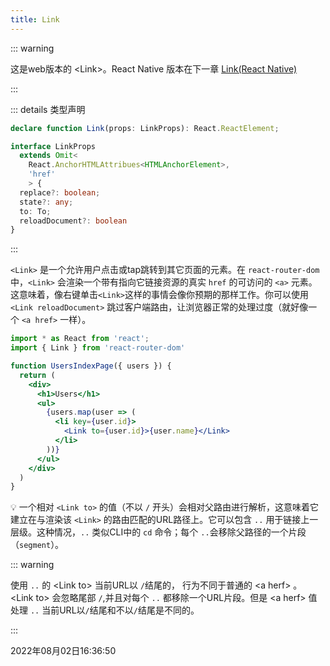 ```yaml
---
title: Link
---
```


::: warning

这是web版本的 \<Link>。React Native 版本在下一章 [Link(React Native)](./Link-React-Native)

:::



::: details 类型声明

```typescript
declare function Link(props: LinkProps): React.ReactElement;

interface LinkProps	
  extends Omit<
    React.AnchorHTMLAttribues<HTMLAnchorElement>,
    'href'
	> {
  replace?: boolean;
  state?: any; 
  to: To;
  reloadDocument?: boolean
}
```

:::



`<Link>` 是一个允许用户点击或tap跳转到其它页面的元素。在 `react-router-dom` 中，`<Link>` 会渲染一个带有指向它链接资源的真实 `href` 的可访问的 `<a>` 元素。这意味着，像右键单击`<Link>`这样的事情会像你预期的那样工作。你可以使用 `<Link reloadDocument>` 跳过客户端路由，让浏览器正常的处理过度（就好像一个 `<a href>` 一样）。

```jsx {11}
import * as React from 'react';
import { Link } from 'react-router-dom'

function UsersIndexPage({ users }) {
  return (
    <div>
      <h1>Users</h1>
      <ul>
        {users.map(user => (
          <li key={user.id}>
            <Link to={user.id}>{user.name}</Link>
          </li>
        ))}
      </ul>
    </div>
  )
}
```

💡 一个相对 `<Link to>` 的值（不以 `/` 开头）会相对父路由进行解析，这意味着它建立在与渲染该 `<Link>` 的路由匹配的URL路径上。它可以包含 `..` 用于链接上一层级。这种情况，`..` 类似CLI中的 `cd` 命令；每个 `..`会移除父路径的一个片段（`segment`）。



::: warning

使用 `..` 的 \<Link to> 当前URL以 `/`结尾的， 行为不同于普通的 \<a herf> 。 \<Link to> 会忽略尾部 `/`,并且对每个 `..` 都移除一个URL片段。但是 \<a herf> 值处理 `..` 当前URL以`/`结尾和不以`/`结尾是不同的。

:::



2022年08月02日16:36:50

